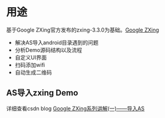 # 用途
基于Google ZXing官方发布的zxing-3.3.0为基础。[Google ZXing](https://github.com/zxing/zxing/releases/tag/zxing-3.3.0)
- 解决AS导入android目录遇到的问题
- 分析Demo源码结构以及流程
- 自定义UI界面
- 扫码添加wifi
- 自动生成二维码

## AS导入zxing Demo
详细查看csdn blog [Google ZXing系列讲解(一)——导入AS](http://blog.csdn.net/shrimpcolo/article/details/56286094)